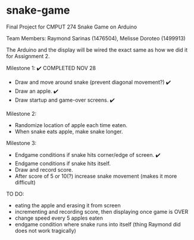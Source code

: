 # snake-game
Final Project for CMPUT 274
Snake Game on Arduino

Team Members: Raymond Sarinas (1476504), Melisse Doroteo (1499913)

The Arduino and the display will be wired the exact same as how we did it
for Assignment 2.

Milestone 1: ✔️ COMPLETED NOV 28
- Draw and move around snake (prevent diagonal movement?) ✔️
- Draw an apple. ✔️
- Draw startup and game-over screens. ✔️

Milestone 2:
- Randomize location of apple each time eaten.
- When snake eats apple, make snake longer.

Milestone 3:
- Endgame conditions if snake hits corner/edge of screen. ✔️
- Endgame conditions if snake hits itself.
- Draw and record score.
- After score of 5 or 10(?) increase snake movement (makes it more difficult)



TO DO:
- eating the apple and erasing it from screen
- incrementing and recording score, then displaying once game is OVER
- change speed every 5 apples eaten
- endgame condition where snake runs into itself (thing Raymond did does not work tragically)

